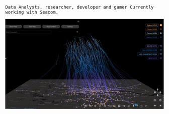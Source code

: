 <!-- markwindsorr/README.md -->

<samp>
  
Data Analysts, researcher, developer and gamer
Currently working with Seacom.

![banner](./Data.PNG)
</samp>
